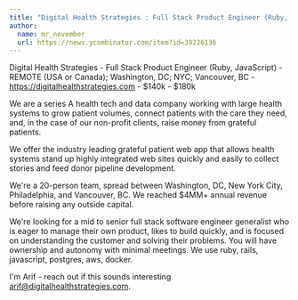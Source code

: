 ```yaml
---
title: "Digital Health Strategies : Full Stack Product Engineer (Ruby, JavaScript)"
author:
  name: mr_november
  url: https://news.ycombinator.com/item?id=39226136
---
```

Digital Health Strategies - Full Stack Product Engineer (Ruby, JavaScript) - REMOTE (USA or Canada); Washington, DC; NYC; Vancouver, BC - <a href="https:&#x2F;&#x2F;digitalhealthstrategies.com" rel="nofollow">https:&#x2F;&#x2F;digitalhealthstrategies.com</a> - $140k - $180k

We are a series A health tech and data company working with large health systems to grow patient volumes, connect patients with the care they need, and, in the case of our non-profit clients, raise money from grateful patients.

We offer the industry leading grateful patient web app that allows health systems stand up highly integrated web sites quickly and easily to collect stories and feed donor pipeline development.

We&#x27;re a 20-person team, spread between Washington, DC, New York City, Philadelphia, and Vancouver, BC. We reached $4MM+ annual revenue before raising any outside capital.

We&#x27;re looking for a mid to senior full stack software engineer generalist who is eager to manage their own product, likes to build quickly, and is focused on understanding the customer and solving their problems. You will have ownership and autonomy with minimal meetings. We use ruby, rails, javascript, postgres, aws, docker.

I&#x27;m Arif - reach out if this sounds interesting arif@digitalhealthstrategies.com.
